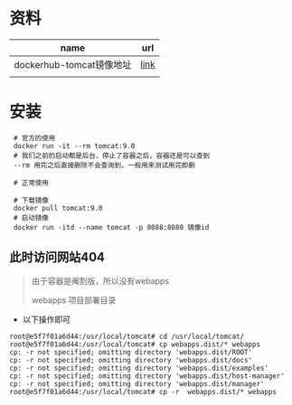 # 资料

| name                     | url                                     |
| ------------------------ | --------------------------------------- |
| dockerhub-tomcat镜像地址 | [link](https://hub.docker.com/_/tomcat) |
|                          |                                         |



# 安装

```shell
 # 官方的使用
 docker run -it --rm tomcat:9.0
 # 我们之前的启动都是后台，停止了容器之后，容器还是可以查到
 --rm 用完之后直接删除不会查询到，一般用来测试用完即删
 
 # 正常使用
 
 # 下载镜像
 docker pull tomcat:9.0
 # 启动镜像
 docker run -itd --name tomcat -p 8088:8080 镜像id
```

## 此时访问网站404

> 由于容器是阉割版，所以没有webapps 
>
> webapps 项目部署目录

- 以下操作即可

```shell
root@e5f7f01a6d44:/usr/local/tomcat# cd /usr/local/tomcat/  
root@e5f7f01a6d44:/usr/local/tomcat# cp webapps.dist/* webapps
cp: -r not specified; omitting directory 'webapps.dist/ROOT'
cp: -r not specified; omitting directory 'webapps.dist/docs'
cp: -r not specified; omitting directory 'webapps.dist/examples'
cp: -r not specified; omitting directory 'webapps.dist/host-manager'
cp: -r not specified; omitting directory 'webapps.dist/manager'
root@e5f7f01a6d44:/usr/local/tomcat# cp -r  webapps.dist/* webapps
```

